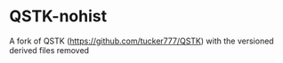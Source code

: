 QSTK-nohist
===========

A fork of QSTK (https://github.com/tucker777/QSTK) with the versioned derived files removed